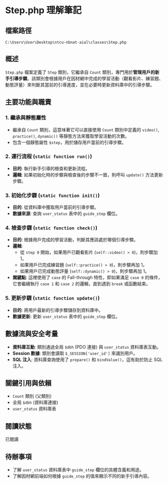 # Step.php 理解筆記

## 檔案路徑
`C:\Users\User\Desktop\ntcu-nbnat-aial\classes\Step.php`

## 概述
`Step.php` 檔案定義了 `Step` 類別，它繼承自 `Count` 類別，專門用於**管理用戶的新手引導步驟**。該類別會根據用戶在因材網中完成的學習活動（觀看影片、練習題、動態評量）來判斷其當前的引導進度，並在必要時更新資料庫中的引導步驟。

## 主要功能與職責

### 1. 繼承與靜態屬性
- 繼承自 `Count` 類別，這意味著它可以直接使用 `Count` 類別中定義的 `video()`, `practice()`, `dynamic()` 等靜態方法來獲取學習活動的次數。
- 包含一個靜態屬性 `$step`，用於儲存用戶當前的引導步驟。

### 2. 運行流程 (`static function run()`)
- **目的**: 執行新手引導的檢查和更新流程。
- **邏輯**: 如果初始化時的步驟與檢查後的步驟不一致，則呼叫 `update()` 方法更新步驟。

### 3. 初始化步驟 (`static function init()`)
- **目的**: 從資料庫中獲取用戶當前的引導步驟。
- **數據來源**: 查詢 `user_status` 表中的 `guide_step` 欄位。

### 4. 檢查步驟 (`static function check()`)
- **目的**: 根據用戶完成的學習活動，判斷其應該處於哪個引導步驟。
- **邏輯**: 
    - 從 `step 0` 開始，如果用戶已觀看影片 (`self::video() > 0`)，則步驟加 1。
    - 如果用戶已完成練習題 (`self::practice() > 0`)，則步驟再加 1。
    - 如果用戶已完成動態評量 (`self::dynamic() > 0`)，則步驟再加 1。
- **關鍵點**: 這裡使用了 `case` 的 Fall-through 特性，即如果滿足 `case 0` 的條件，它會繼續執行 `case 1` 和 `case 2` 的邏輯，直到遇到 `break` 或函數結束。

### 5. 更新步驟 (`static function update()`)
- **目的**: 將用戶最新的引導步驟儲存到資料庫中。
- **數據更新**: 更新 `user_status` 表中的 `guide_step` 欄位。

## 數據流與安全考量
- **資料庫互動**: 類別通過全局 `$dbh` (PDO 連接) 與 `user_status` 資料庫表互動。
- **Session 數據**: 類別會讀取 `$_SESSION['user_id']` 來識別用戶。
- **SQL 注入**: 資料庫查詢使用了 `prepare()` 和 `bindValue()`，這有助於防止 SQL 注入。

## 關鍵引用與依賴
- `Count` 類別 (父類別)
- 全局 `$dbh` (資料庫連接)
- `user_status` 資料庫表

## 閱讀狀態
已閱讀

## 待辦事項
- 了解 `user_status` 資料庫表中 `guide_step` 欄位的具體含義和用途。
- 了解因材網前端如何根據 `guide_step` 的值來顯示不同的新手引導內容。
